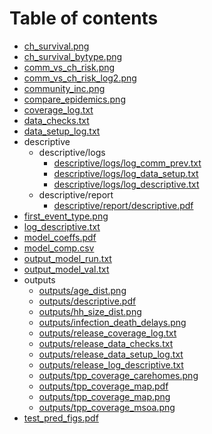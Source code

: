 # Table of contents

* [ch_survival.png](ch_survival.png)
* [ch_survival_bytype.png](ch_survival_bytype.png)
* [comm_vs_ch_risk.png](comm_vs_ch_risk.png)
* [comm_vs_ch_risk_log2.png](comm_vs_ch_risk_log2.png)
* [community_inc.png](community_inc.png)
* [compare_epidemics.png](compare_epidemics.png)
* [coverage_log.txt](coverage_log.txt)
* [data_checks.txt](data_checks.txt)
* [data_setup_log.txt](data_setup_log.txt)
* descriptive
  * descriptive/logs
    * [descriptive/logs/log_comm_prev.txt](descriptive/logs/log_comm_prev.txt)
    * [descriptive/logs/log_data_setup.txt](descriptive/logs/log_data_setup.txt)
    * [descriptive/logs/log_descriptive.txt](descriptive/logs/log_descriptive.txt)
  * descriptive/report
    * [descriptive/report/descriptive.pdf](descriptive/report/descriptive.pdf)
* [first_event_type.png](first_event_type.png)
* [log_descriptive.txt](log_descriptive.txt)
* [model_coeffs.pdf](model_coeffs.pdf)
* [model_comp.csv](model_comp.csv)
* [output_model_run.txt](output_model_run.txt)
* [output_model_val.txt](output_model_val.txt)
* outputs
  * [outputs/age_dist.png](outputs/age_dist.png)
  * [outputs/descriptive.pdf](outputs/descriptive.pdf)
  * [outputs/hh_size_dist.png](outputs/hh_size_dist.png)
  * [outputs/infection_death_delays.png](outputs/infection_death_delays.png)
  * [outputs/release_coverage_log.txt](outputs/release_coverage_log.txt)
  * [outputs/release_data_checks.txt](outputs/release_data_checks.txt)
  * [outputs/release_data_setup_log.txt](outputs/release_data_setup_log.txt)
  * [outputs/release_log_descriptive.txt](outputs/release_log_descriptive.txt)
  * [outputs/tpp_coverage_carehomes.png](outputs/tpp_coverage_carehomes.png)
  * [outputs/tpp_coverage_map.pdf](outputs/tpp_coverage_map.pdf)
  * [outputs/tpp_coverage_map.png](outputs/tpp_coverage_map.png)
  * [outputs/tpp_coverage_msoa.png](outputs/tpp_coverage_msoa.png)
* [test_pred_figs.pdf](test_pred_figs.pdf)